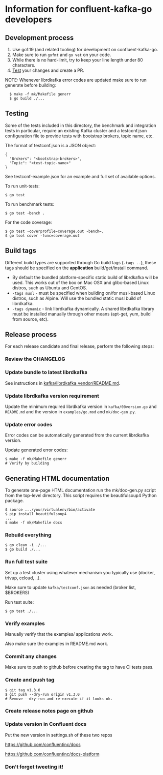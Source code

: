 # Information for confluent-kafka-go developers

## Development process

1. Use go1.19 (and related tooling) for development on confluent-kafka-go.
2. Make sure to run `gofmt` and `go vet` on your code.
3. While there is no hard-limit, try to keep your line length under 80
   characters.
3. [Test](#testing) your changes and create a PR.


NOTE: Whenever librdkafka error codes are updated make sure to run generate
before building:

```
  $ make -f mk/Makefile generr
  $ go build ./...
```



## Testing

Some of the tests included in this directory, the benchmark and integration tests in particular,
require an existing Kafka cluster and a testconf.json configuration file to
provide tests with bootstrap brokers, topic name, etc.

The format of testconf.json is a JSON object:
```
{
  "Brokers": "<bootstrap-brokers>",
  "Topic": "<test-topic-name>"
}
```

See testconf-example.json for an example and full set of available options.


To run unit-tests:
```
$ go test
```

To run benchmark tests:
```
$ go test -bench .
```

For the code coverage:
```
$ go test -coverprofile=coverage.out -bench=.
$ go tool cover -func=coverage.out
```


## Build tags

Different build types are supported through Go build tags (`-tags ..`),
these tags should be specified on the **application** build/get/install command.

 * By default the bundled platform-specific static build of librdkafka will
   be used. This works out of the box on Mac OSX and glibc-based Linux distros,
   such as Ubuntu and CentOS.
 * `-tags musl` - must be specified when building on/for musl-based Linux
   distros, such as Alpine. Will use the bundled static musl build of
   librdkafka.
 * `-tags dynamic` - link librdkafka dynamically. A shared librdkafka library
   must be installed manually through other means (apt-get, yum, build from
   source, etc).



## Release process

For each release candidate and final release, perform the following steps:

### Review the CHANGELOG

### Update bundle to latest librdkafka

See instructions in [kafka/librdkafka_vendor/README.md](kafka/librdkafka_vendor/README.md).


### Update librdkafka version requirement

Update the minimum required librdkafka version in `kafka/00version.go`
and `README.md` and the version in `examples/go.mod` and `mk/doc-gen.py`.

### Update error codes

Error codes can be automatically generated from the current librdkafka version.


Update generated error codes:

    $ make -f mk/Makefile generr
    # Verify by building


## Generating HTML documentation

To generate one-page HTML documentation run the mk/doc-gen.py script from the
top-level directory. This script requires the beautifulsoup4 Python package.

```
$ source .../your/virtualenv/bin/activate
$ pip install beautifulsoup4
...
$ make -f mk/Makefile docs
```


### Rebuild everything

    $ go clean -i ./...
    $ go build ./...


### Run full test suite

Set up a test cluster using whatever mechanism you typically use
(docker, trivup, ccloud, ..).

Make sure to update `kafka/testconf.json` as needed (broker list, $BROKERS)

Run test suite:

    $ go test ./...


### Verify examples

Manually verify that the examples/ applications work.

Also make sure the examples in README.md work.

### Commit any changes

Make sure to push to github before creating the tag to have CI tests pass.


### Create and push tag

    $ git tag v1.3.0
    $ git push --dry-run origin v1.3.0
    # Remove --dry-run and re-execute if it looks ok.


### Create release notes page on github

### Update version in Confluent docs

Put the new version in settings.sh of these two repos

https://github.com/confluentinc/docs

https://github.com/confluentinc/docs-platform

### Don't forget tweeting it!
